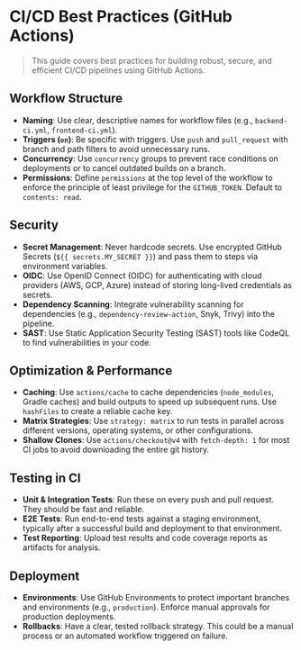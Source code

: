 # CI/CD Best Practices (GitHub Actions)

> This guide covers best practices for building robust, secure, and efficient CI/CD pipelines using GitHub Actions.

## Workflow Structure

- **Naming**: Use clear, descriptive names for workflow files (e.g., `backend-ci.yml`, `frontend-ci.yml`).
- **Triggers (`on`)**: Be specific with triggers. Use `push` and `pull_request` with branch and path filters to avoid unnecessary runs.
- **Concurrency**: Use `concurrency` groups to prevent race conditions on deployments or to cancel outdated builds on a branch.
- **Permissions**: Define `permissions` at the top level of the workflow to enforce the principle of least privilege for the `GITHUB_TOKEN`. Default to `contents: read`.

## Security

- **Secret Management**: Never hardcode secrets. Use encrypted GitHub Secrets (`${{ secrets.MY_SECRET }}`) and pass them to steps via environment variables.
- **OIDC**: Use OpenID Connect (OIDC) for authenticating with cloud providers (AWS, GCP, Azure) instead of storing long-lived credentials as secrets.
- **Dependency Scanning**: Integrate vulnerability scanning for dependencies (e.g., `dependency-review-action`, Snyk, Trivy) into the pipeline.
- **SAST**: Use Static Application Security Testing (SAST) tools like CodeQL to find vulnerabilities in your code.

## Optimization & Performance

- **Caching**: Use `actions/cache` to cache dependencies (`node_modules`, Gradle caches) and build outputs to speed up subsequent runs. Use `hashFiles` to create a reliable cache key.
- **Matrix Strategies**: Use `strategy: matrix` to run tests in parallel across different versions, operating systems, or other configurations.
- **Shallow Clones**: Use `actions/checkout@v4` with `fetch-depth: 1` for most CI jobs to avoid downloading the entire git history.

## Testing in CI

- **Unit & Integration Tests**: Run these on every push and pull request. They should be fast and reliable.
- **E2E Tests**: Run end-to-end tests against a staging environment, typically after a successful build and deployment to that environment.
- **Test Reporting**: Upload test results and code coverage reports as artifacts for analysis.

## Deployment

- **Environments**: Use GitHub Environments to protect important branches and environments (e.g., `production`). Enforce manual approvals for production deployments.
- **Rollbacks**: Have a clear, tested rollback strategy. This could be a manual process or an automated workflow triggered on failure.
